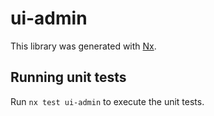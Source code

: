 # ui-admin

This library was generated with [Nx](https://nx.dev).

## Running unit tests

Run `nx test ui-admin` to execute the unit tests.
